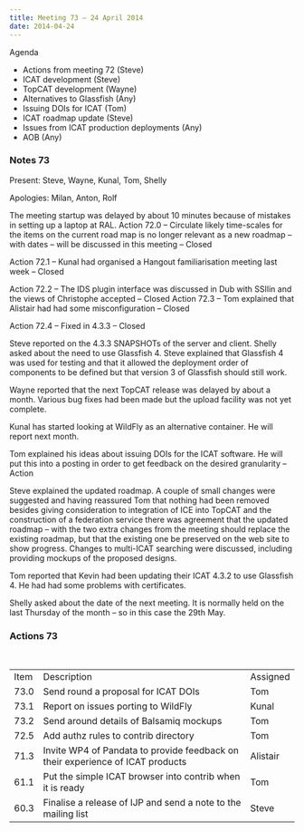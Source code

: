 ```yaml
---
title: Meeting 73 – 24 April 2014
date: 2014-04-24
---
```


Agenda

  - Actions from meeting 72 (Steve)
  - ICAT development (Steve)
  - TopCAT development (Wayne)
  - Alternatives to Glassfish (Any)
  - Issuing DOIs for ICAT (Tom)
  - ICAT roadmap update (Steve)
  - Issues from ICAT production deployments (Any)
  - AOB (Any)

### Notes 73

Present: Steve, Wayne, Kunal, Tom, Shelly

Apologies: Milan, Anton, Rolf

The meeting startup was delayed by about 10 minutes because of mistakes
in setting up a laptop at RAL. Action 72.0 – Circulate likely
time-scales for the items on the current road map is no longer relevant
as a new roadmap – with dates – will be discussed in this meeting –
Closed

Action 72.1 – Kunal had organised a Hangout familiarisation meeting last
week – Closed

Action 72.2 – The IDS plugin interface was discussed in Dub with SSIlin
and the views of Christophe accepted – Closed Action 72.3 – Tom
explained that Alistair had had some misconfiguration – Closed

Action 72.4 – Fixed in 4.3.3 – Closed

Steve reported on the 4.3.3 SNAPSHOTs of the server and client. Shelly
asked about the need to use Glassfish 4. Steve explained that Glassfish
4 was used for testing and that it allowed the deployment order of
components to be defined but that version 3 of Glassfish should still
work.

Wayne reported that the next TopCAT release was delayed by about a
month. Various bug fixes had been made but the upload facility was not
yet complete.

Kunal has started looking at WildFly as an alternative container. He
will report next month.

Tom explained his ideas about issuing DOIs for the ICAT software. He
will put this into a posting in order to get feedback on the desired
granularity – Action

Steve explained the updated roadmap. A couple of small changes were
suggested and having reassured Tom that nothing had been removed besides
giving consideration to integration of ICE into TopCAT and the
construction of a federation service there was agreement that the
updated roadmap – with the two extra changes from the meeting should
replace the existing roadmap, but that the existing one be preserved on
the web site to show progress. Changes to multi-ICAT searching were
discussed, including providing mockups of the proposed designs.

Tom reported that Kevin had been updating their ICAT 4.3.2 to use
Glassfish 4. He had had some problems with certificates.

Shelly asked about the date of the next meeting. It is normally held on
the last Thursday of the month – so in this case the 29th
May.

### Actions 73

 

|      |                                                                                |          |
| ---- | ------------------------------------------------------------------------------ | -------- |
| Item | Description                                                                    | Assigned |
| 73.0 | Send round a proposal for ICAT DOIs                                            | Tom      |
| 73.1 | Report on issues porting to WildFly                                            | Kunal    |
| 73.2 | Send around details of Balsamiq mockups                                        | Tom      |
| 72.5 | Add authz rules to contrib directory                                           | Tom      |
| 71.3 | Invite WP4 of Pandata to provide feedback on their experience of ICAT products | Alistair |
| 61.1 | Put the simple ICAT browser into contrib when it is ready                      | Tom      |
| 60.3 | Finalise a release of IJP and send a note to the mailing list                  | Steve    |
